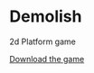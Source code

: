 # Demolish
2d Platform game



[Download the game](https://github.com/TrueFengTingGuo/Demolish/raw/main/Export/Demolish.exe)
